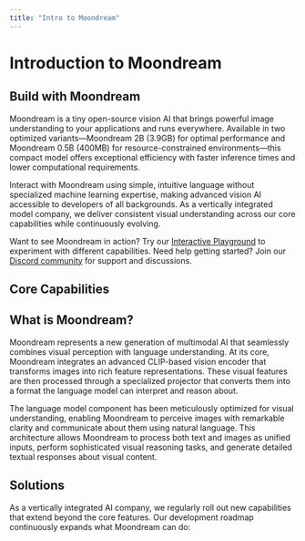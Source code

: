 ```yaml
---
title: "Intro to Moondream"
---
```


# Introduction to Moondream

## Build with Moondream

Moondream is a tiny open-source vision AI that brings powerful image understanding to your applications and runs everywhere. Available in two optimized variants—Moondream 2B (3.9GB) for optimal performance and Moondream 0.5B (400MB) for resource-constrained environments—this compact model offers exceptional efficiency with faster inference times and lower computational requirements.

Interact with Moondream using simple, intuitive language without specialized machine learning expertise, making advanced vision AI accessible to developers of all backgrounds. As a vertically integrated model company, we deliver consistent visual understanding across our core capabilities while continuously evolving.

Want to see Moondream in action? Try our [Interactive Playground](/c/playground) to experiment with different capabilities. Need help getting started? Join our [Discord community](https://discord.com/invite/tRUdpjDQfH) for support and discussions.

## Core Capabilities

## What is Moondream?

Moondream represents a new generation of multimodal AI that seamlessly combines visual perception with language understanding. At its core, Moondream integrates an advanced CLIP-based vision encoder that transforms images into rich feature representations. These visual features are then processed through a specialized projector that converts them into a format the language model can interpret and reason about.

The language model component has been meticulously optimized for visual understanding, enabling Moondream to perceive images with remarkable clarity and communicate about them using natural language. This architecture allows Moondream to process both text and images as unified inputs, perform sophisticated visual reasoning tasks, and generate detailed textual responses about visual content.

## Solutions

As a vertically integrated AI company, we regularly roll out new capabilities that extend beyond the core features. Our development roadmap continuously expands what Moondream can do: